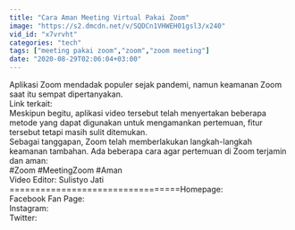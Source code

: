 ```yaml
---
title: "Cara Aman Meeting Virtual Pakai Zoom"
image: "https://s2.dmcdn.net/v/SQDCn1VHWEH01gsl3/x240"
vid_id: "x7vrvht"
categories: "tech"
tags: ["meeting pakai zoom","zoom","zoom meeting"]
date: "2020-08-29T02:06:04+03:00"
---
```

Aplikasi Zoom mendadak populer sejak pandemi, namun keamanan Zoom saat itu sempat dipertanyakan.   <br>Link terkait:  <br>Meskipun begitu, aplikasi video tersebut telah menyertakan beberapa metode yang dapat digunakan untuk mengamankan pertemuan, fitur tersebut tetapi masih sulit ditemukan.   <br>Sebagai tanggapan, Zoom telah memberlakukan langkah-langkah keamanan tambahan. Ada beberapa cara agar pertemuan di Zoom terjamin dan aman:  <br>#Zoom #MeetingZoom #Aman  <br>Video Editor: Sulistyo Jati  <br>=================================Homepage:   <br>Facebook Fan Page:   <br>Instagram:  <br>Twitter:  
